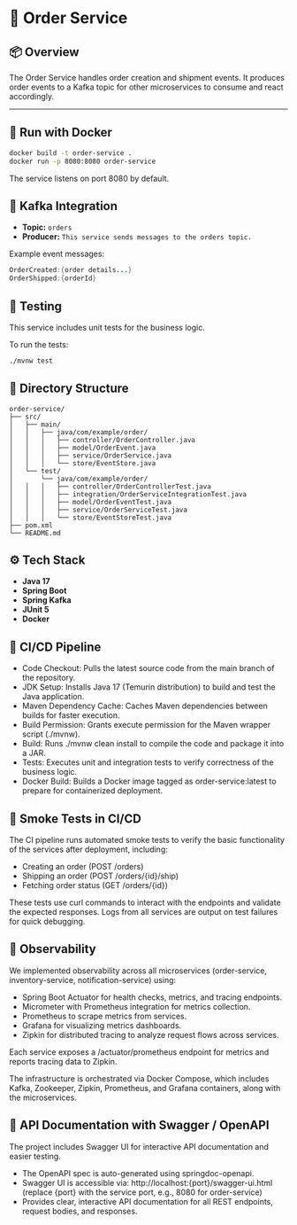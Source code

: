 # 📝 Order Service

## 📦 Overview

The Order Service handles order creation and shipment events. It produces order events to a Kafka topic for other microservices to consume and react accordingly.

---

## 🐳 Run with Docker

```bash
docker build -t order-service .
docker run -p 8080:8080 order-service
```

The service listens on port 8080 by default.

## 🔗 Kafka Integration

- **Topic:** `orders`  
- **Producer:** `This service sends messages to the orders topic.`

Example event messages:

```java
OrderCreated:{order details...}
OrderShipped:{orderId}
```

## 🧪 Testing

This service includes unit tests for the business logic.

To run the tests:

```bash
./mvnw test
```

## 📂 Directory Structure

```plaintext
order-service/
├── src/
│   ├── main/
│   │   ├── java/com/example/order/
│   │   │   ├── controller/OrderController.java
│   │   │   ├── model/OrderEvent.java
│   │   │   ├── service/OrderService.java
│   │   │   └── store/EventStore.java
│   └── test/
│       └── java/com/example/order/
│   │   │   ├── controller/OrderControllerTest.java
│   │   │   ├── integration/OrderServiceIntegrationTest.java
│   │   │   ├── model/OrderEventTest.java
│   │   │   ├── service/OrderServiceTest.java
│   │   │   └── store/EventStoreTest.java
├── pom.xml
└── README.md
```
## ⚙️ Tech Stack

- **Java 17**
- **Spring Boot**
- **Spring Kafka**
- **JUnit 5**
- **Docker**

## 🚀 CI/CD Pipeline

- Code Checkout: Pulls the latest source code from the main branch of the repository.
- JDK Setup: Installs Java 17 (Temurin distribution) to build and test the Java application.
- Maven Dependency Cache: Caches Maven dependencies between builds for faster execution.
- Build Permission: Grants execute permission for the Maven wrapper script (./mvnw).
- Build: Runs ./mvnw clean install to compile the code and package it into a JAR.
- Tests: Executes unit and integration tests to verify correctness of the business logic.
- Docker Build: Builds a Docker image tagged as order-service:latest to prepare for containerized deployment.

## 🧪 Smoke Tests in CI/CD

The CI pipeline runs automated smoke tests to verify the basic functionality of the services after deployment, including:

- Creating an order (POST /orders)
- Shipping an order (POST /orders/{id}/ship)
- Fetching order status (GET /orders/{id})

These tests use curl commands to interact with the endpoints and validate the expected responses. Logs from all services are output on test failures for quick debugging.


## 🎯 Observability

We implemented observability across all microservices (order-service, inventory-service, notification-service) using:

- Spring Boot Actuator for health checks, metrics, and tracing endpoints.
- Micrometer with Prometheus integration for metrics collection.
- Prometheus to scrape metrics from services.
- Grafana for visualizing metrics dashboards.
- Zipkin for distributed tracing to analyze request flows across services.

Each service exposes a /actuator/prometheus endpoint for metrics and reports tracing data to Zipkin.

The infrastructure is orchestrated via Docker Compose, which includes Kafka, Zookeeper, Zipkin, Prometheus, and Grafana containers, along with the microservices.

## 🤝 API Documentation with Swagger / OpenAPI

The project includes Swagger UI for interactive API documentation and easier testing.

- The OpenAPI spec is auto-generated using springdoc-openapi.
- Swagger UI is accessible via:
http://localhost:{port}/swagger-ui.html
(replace {port} with the service port, e.g., 8080 for order-service)
- Provides clear, interactive API documentation for all REST endpoints, request bodies, and responses.
